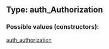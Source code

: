 ## Type: auth\_Authorization  

### Possible values (constructors):

[auth\_authorization](../constructors/auth\_authorization.md)  

